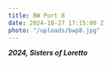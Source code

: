 ```yaml
---
title: BW Port 8
date: 2024-10-27 17:15:00 Z
photo: "/uploads/bwp8.jpg"
---
```


***2024, Sisters of Loretto***